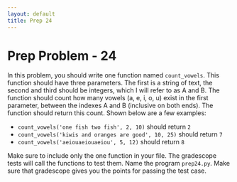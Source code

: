 ```yaml
---
layout: default
title: Prep 24
---
```


# Prep Problem - 24

In this problem, you should write one function named `count_vowels`.
This function should have three parameters.
The first is a string of text, the second and third should be integers, which I will refer to as A and B.
The function should count how many vowels (a, e, i, o, u) exist in the first parameter, between the indexes A and B (inclusive on both ends).
The function should return this count.
Shown below are a few examples:

* `count_vowels('one fish two fish', 2, 10)` should return `2`
* `count_vowels('kiwis and oranges are good', 10, 25)` should return `7`
* `count_vowels('aeiouaeiouaeiou', 5, 12)` should return `8`

Make sure to include only the one function in your file.
The gradescope tests will call the functions to test them.
Name the program `prep24.py`.
Make sure that gradescope gives you the points for passing the test case.

